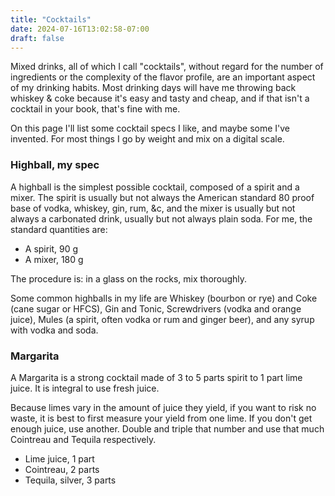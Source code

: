 ```yaml
---
title: "Cocktails"
date: 2024-07-16T13:02:58-07:00
draft: false
---
```


Mixed drinks, all of which I call "cocktails", without regard for the number of ingredients or the complexity of the flavor profile, are an important aspect of my drinking habits. Most drinking days will have me throwing back whiskey & coke because it's easy and tasty and cheap, and if that isn't a cocktail in your book, that's fine with me.

On this page I'll list some cocktail specs I like, and maybe some I've invented. For most things I go by weight and mix on a digital scale.

### Highball, my spec

A highball is the simplest possible cocktail, composed of a spirit and a mixer. The spirit is usually but not always the American standard 80 proof base of vodka, whiskey, gin, rum, &c, and the mixer is usually but not always a carbonated drink, usually but not always plain soda. For me, the standard quantities are:

- A spirit, 90 g
- A mixer, 180 g

The procedure is: in a glass on the rocks, mix thoroughly.

Some common highballs in my life are Whiskey (bourbon or rye) and Coke (cane sugar or HFCS), Gin and Tonic, Screwdrivers (vodka and orange juice), Mules (a spirit, often vodka or rum and ginger beer), and any syrup with vodka and soda.

### Margarita

A Margarita is a strong cocktail made of 3 to 5 parts spirit to 1 part lime juice. It is integral to use fresh juice.

Because limes vary in the amount of juice they yield, if you want to risk no waste, it is best to first measure your yield from one lime. If you don't get enough juice, use another. Double and triple that number and use that much Cointreau and Tequila respectively.

- Lime juice, 1 part
- Cointreau, 2 parts
- Tequila, silver, 3 parts